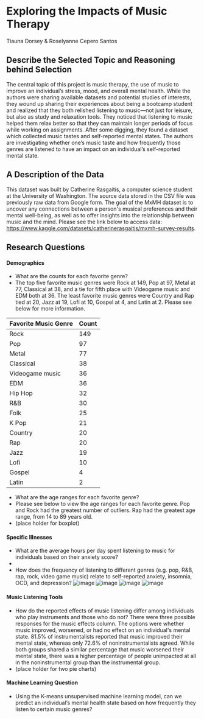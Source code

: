 # Exploring the Impacts of Music Therapy
Tiauna Dorsey & Roselyanne Cepero Santos

## Describe the Selected Topic and Reasoning behind Selection
The central topic of this project is music therapy, the use of music to improve an individual’s stress, mood, and overall mental health. While the authors were sharing available datasets and potential studies of interests, they wound up sharing their experiences about being a bootcamp student and realized that they both relished listening to music––not just for leisure, but also as study and relaxation tools. They noticed that listening to music helped them relax better so that they can maintain longer periods of focus while working on assignments. After some digging, they found a dataset which collected music tastes and self-reported mental states. The authors are investigating whether one’s music taste and how frequently those genres are listened to have an impact on an individual’s self-reported mental state.

## A Description of the Data
This dataset was built by Catherine Rasgaitis, a computer science student at the University of Washington. The source data stored in the CSV file was previously raw data from Google form. The goal of the MxMH dataset is to uncover any connections between a person's musical preferences and their mental well-being, as well as to offer insights into the relationship between music and the mind. Please see the link below to access data: https://www.kaggle.com/datasets/catherinerasgaitis/mxmh-survey-results.

## Research Questions
#### Demographics
* What are the counts for each favorite genre?
* The top five favorite music genres were Rock at 149, Pop at 97, Metal at 77, Classical at 38, and a tie for fifth place with Videogame music and EDM both at 36. The least favorite music genres were Country and Rap tied at 20, Jazz at 19, Lofi at 10, Gospel at 4, and Latin at 2. Please see below for more information.

| Favorite Music Genre  | Count |
| --------------------- | ----- |
| Rock | 149 |
| Pop | 97 |
| Metal | 77 |  
| Classical | 38 |
| Videogame music | 36 | 
| EDM | 36 |
| Hip Hop | 32 |
| R&B | 30 |
| Folk | 25 |
| K Pop | 21 |
| Country | 20 |
| Rap | 20 |
| Jazz | 19 |
| Lofi | 10 |
| Gospel | 4 |
| Latin | 2 |

* What are the age ranges for each favorite genre?
* Please see below to view the age ranges for each favorite genre. Pop and Rock had the greatest number of outliers. Rap had the greatest age range, from 14 to 89 years old.
* (place holder for boxplot)

#### Specific Illnesses
* What are the average hours per day spent listening to music for individuals based on their anxiety score? 
* 
* How does the frequency of listening to different genres (e.g. pop, R&B, rap, rock, video game music) relate to self-reported anxiety, insomnia, OCD, and depression?
![image](https://user-images.githubusercontent.com/111245707/215640253-c965836e-82f1-48c4-b871-23aa0f9b03bd.png)
![image](https://user-images.githubusercontent.com/111245707/215640365-d97ece8c-64c4-4c6d-a9c2-f43146136e65.png)
![image](https://user-images.githubusercontent.com/111245707/215640389-ca3c6db8-719f-44b6-8723-0c7f6b347c9d.png)
![image](https://user-images.githubusercontent.com/111245707/215640415-11d945fb-e07b-4c36-bca9-d2c4395a0543.png)

#### Music Listening Tools
* How do the reported effects of music listening differ among individuals who play instruments and those who do not?
There were three possible responses for the music effects column. The options were whether music improved, worsened, or had no effect on an individual's mental state. 81.5% of instrumentalists reported that music improved their mental state, whereas only 72.6% of noninstrumentalists agreed. While both groups shared a similar percentage that music worsened their mental state, there was a higher percentage of people unimpacted at all in the noninstrumental group than the instrumental group.
* (place holder for two pie charts)

#### Machine Learning Question
* Using the K-means unsupervised machine learning model, can we predict an individual’s mental health state based on how frequently they listen to certain music genres?
